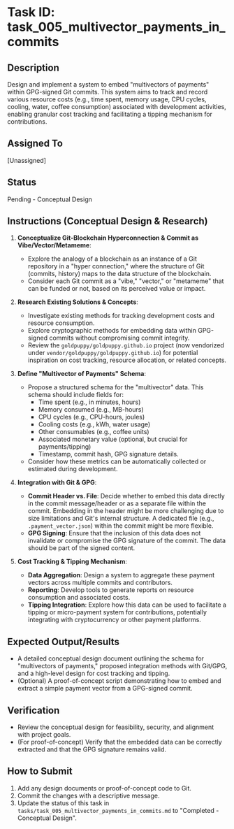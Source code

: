 # Task ID: task_005_multivector_payments_in_commits

## Description
Design and implement a system to embed "multivectors of payments" within GPG-signed Git commits. This system aims to track and record various resource costs (e.g., time spent, memory usage, CPU cycles, cooling, water, coffee consumption) associated with development activities, enabling granular cost tracking and facilitating a tipping mechanism for contributions.

## Assigned To
[Unassigned]

## Status
Pending - Conceptual Design

## Instructions (Conceptual Design & Research)

1.  **Conceptualize Git-Blockchain Hyperconnection & Commit as Vibe/Vector/Metameme**:
    *   Explore the analogy of a blockchain as an instance of a Git repository in a "hyper connection," where the structure of Git (commits, history) maps to the data structure of the blockchain.
    *   Consider each Git commit as a "vibe," "vector," or "metameme" that can be funded or not, based on its perceived value or impact.

2.  **Research Existing Solutions & Concepts**:
    *   Investigate existing methods for tracking development costs and resource consumption.
    *   Explore cryptographic methods for embedding data within GPG-signed commits without compromising commit integrity.
    *   Review the `goldpuppy/goldpuppy.github.io` project (now vendorized under `vendor/goldpuppy/goldpuppy.github.io`) for potential inspiration on cost tracking, resource allocation, or related concepts.

2.  **Define "Multivector of Payments" Schema**:
    *   Propose a structured schema for the "multivector" data. This schema should include fields for:
        *   Time spent (e.g., in minutes, hours)
        *   Memory consumed (e.g., MB-hours)
        *   CPU cycles (e.g., CPU-hours, joules)
        *   Cooling costs (e.g., kWh, water usage)
        *   Other consumables (e.g., coffee units)
        *   Associated monetary value (optional, but crucial for payments/tipping)
        *   Timestamp, commit hash, GPG signature details.
    *   Consider how these metrics can be automatically collected or estimated during development.

3.  **Integration with Git & GPG**:
    *   **Commit Header vs. File**: Decide whether to embed this data directly in the commit message/header or as a separate file within the commit. Embedding in the header might be more challenging due to size limitations and Git's internal structure. A dedicated file (e.g., `.payment_vector.json`) within the commit might be more flexible.
    *   **GPG Signing**: Ensure that the inclusion of this data does not invalidate or compromise the GPG signature of the commit. The data should be part of the signed content.

4.  **Cost Tracking & Tipping Mechanism**:
    *   **Data Aggregation**: Design a system to aggregate these payment vectors across multiple commits and contributors.
    *   **Reporting**: Develop tools to generate reports on resource consumption and associated costs.
    *   **Tipping Integration**: Explore how this data can be used to facilitate a tipping or micro-payment system for contributions, potentially integrating with cryptocurrency or other payment platforms.

## Expected Output/Results
*   A detailed conceptual design document outlining the schema for "multivectors of payments," proposed integration methods with Git/GPG, and a high-level design for cost tracking and tipping.
*   (Optional) A proof-of-concept script demonstrating how to embed and extract a simple payment vector from a GPG-signed commit.

## Verification
*   Review the conceptual design for feasibility, security, and alignment with project goals.
*   (For proof-of-concept) Verify that the embedded data can be correctly extracted and that the GPG signature remains valid.

## How to Submit
1.  Add any design documents or proof-of-concept code to Git.
2.  Commit the changes with a descriptive message.
3.  Update the status of this task in `tasks/task_005_multivector_payments_in_commits.md` to "Completed - Conceptual Design".
